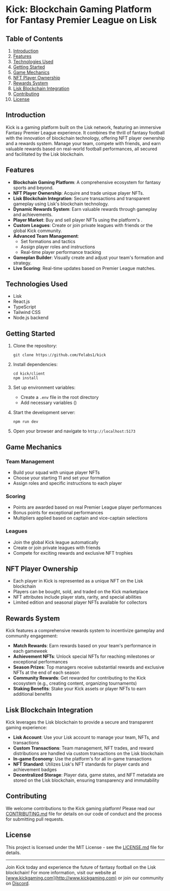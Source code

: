 # Kick: Blockchain Gaming Platform for Fantasy Premier League on Lisk


## Table of Contents
1. [Introduction](#introduction)
2. [Features](#features)
3. [Technologies Used](#technologies-used)
4. [Getting Started](#getting-started)
5. [Game Mechanics](#game-mechanics)
6. [NFT Player Ownership](#nft-player-ownership)
7. [Rewards System](#rewards-system)
8. [Lisk Blockchain Integration](#lisk-blockchain-integration)
9. [Contributing](#contributing)
10. [License](#license)

## Introduction

Kick is a gaming platform built on the Lisk network, featuring an immersive Fantasy Premier League experience. It combines the thrill of fantasy football with the innovation of blockchain technology, offering NFT player ownership and a rewards system. Manage your team, compete with friends, and earn valuable rewards based on real-world football performances, all secured and facilitated by the Lisk blockchain.

## Features

- **Blockchain Gaming Platform**: A comprehensive ecosystem for fantasy sports and beyond.
- **NFT Player Ownership**: Acquire and trade unique player NFTs.
- **Lisk Blockchain Integration**: Secure transactions and transparent gameplay using Lisk's blockchain technology.
- **Dynamic Rewards System**: Earn valuable rewards through gameplay and achievements.
- **Player Market**: Buy and sell player NFTs using the platform's .
- **Custom Leagues**: Create or join private leagues with friends or the global Kick community.
- **Advanced Team Management**: 
  - Set formations and tactics
  - Assign player roles and instructions
  - Real-time player performance tracking
- **Gameplan Builder**: Visually create and adjust your team's formation and strategy.
- **Live Scoring**: Real-time updates based on Premier League matches.

## Technologies Used

- Lisk 
- React.js
- TypeScript
- Tailwind CSS
- Node.js backend

## Getting Started

1. Clone the repository:
   ```
   git clone https://github.com/Felabs1/kick
   ```

2. Install dependencies:
   ```
   cd kick/client
   npm install
   ```

3. Set up environment variables:
   - Create a `.env` file in the root directory
   - Add necessary variables ()

4. Start the development server:
   ```
   npm run dev
   ```

5. Open your browser and navigate to `http://localhost:5173`

## Game Mechanics

### Team Management
- Build your squad with unique player NFTs
- Choose your starting 11 and set your formation
- Assign roles and specific instructions to each player

### Scoring
- Points are awarded based on real Premier League player performances
- Bonus points for exceptional performances
- Multipliers applied based on captain and vice-captain selections

### Leagues
- Join the global Kick league automatically
- Create or join private leagues with friends
- Compete for exciting rewards and exclusive NFT trophies

## NFT Player Ownership

- Each player in Kick is represented as a unique NFT on the Lisk blockchain
- Players can be bought, sold, and traded on the Kick marketplace
- NFT attributes include player stats, rarity, and special abilities
- Limited edition and seasonal player NFTs available for collectors

## Rewards System

Kick features a comprehensive rewards system to incentivize gameplay and community engagement:

- **Match Rewards**: Earn rewards based on your team's performance in each gameweek
- **Achievement NFTs**: Unlock special NFTs for reaching milestones or exceptional performances
- **Season Prizes**: Top managers receive substantial rewards and exclusive NFTs at the end of each season
- **Community Rewards**: Get rewarded for contributing to the Kick ecosystem (e.g., creating content, organizing tournaments)
- **Staking Benefits**: Stake your Kick assets or player NFTs to earn additional benefits

## Lisk Blockchain Integration

Kick leverages the Lisk blockchain to provide a secure and transparent gaming experience:

- **Lisk Account**: Use your Lisk account to manage your team, NFTs, and transactions
- **Custom Transactions**: Team management, NFT trades, and reward distributions are handled via custom transactions on the Lisk blockchain
- **In-game Economy**: Use the platform's for all in-game transactions
- **NFT Standard**: Utilizes Lisk's NFT standards for player cards and achievement badges
- **Decentralized Storage**: Player data, game states, and NFT metadata are stored on the Lisk blockchain, ensuring transparency and immutability

## Contributing

We welcome contributions to the Kick gaming platform! Please read our [CONTRIBUTING.md](CONTRIBUTING.md) file for details on our code of conduct and the process for submitting pull requests.

## License

This project is licensed under the MIT License - see the [LICENSE.md](LICENSE.md) file for details.

---

Join Kick today and experience the future of fantasy football on the Lisk blockchain! For more information, visit our website at [www.kickgaming.com](http://www.kickgaming.com) or join our community on [Discord](https://discord.gg/kickgaming).
